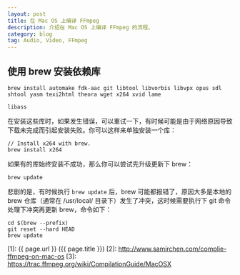 ```yaml
---
layout: post
title: 在 Mac OS 上编译 FFmpeg
description: 介绍在 Mac OS 上编译 FFmpeg 的流程。
category: blog
tag: Audio, Video, FFmpeg
---
```


## 使用 brew 安装依赖库

```
brew install automake fdk-aac git libtool libvorbis libvpx opus sdl shtool yasm texi2html theora wget x264 xvid lame 

libass
```

在安装这些库时，如果发生错误，可以重试一下，有时候可能是由于网络原因导致下载未完成而引起安装失败。你可以这样来单独安装一个库：

```
// Install x264 with brew.
brew install x264
```

如果有的库始终安装不成功，那么你可以尝试先升级更新下 brew：

```
brew update
```

悲剧的是，有时候执行 `brew update` 后，brew 可能都报错了，原因大多是本地的 brew 仓库（通常在 /usr/local/ 目录下）发生了冲突，这时候需要执行下 git 命令处理下冲突再更新 brew，命令如下：

```
cd $(brew --prefix)
git reset --hard HEAD
brew update
```




[SamirChen]: http://www.samirchen.com "SamirChen"
[1]: {{ page.url }} ({{ page.title }})
[2]: http://www.samirchen.com/complie-ffmpeg-on-mac-os
[3]: https://trac.ffmpeg.org/wiki/CompilationGuide/MacOSX